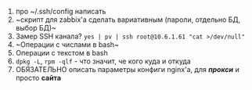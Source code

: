 1. про ~/.ssh/config написать
2. ~скрипт для zabbix'а сделать вариативным (пароли, отдельно БД, выбор БД)~
3. Замер SSH канала? `yes | pv | ssh root@10.6.1.61 "cat >/dev/null"`
4. ~Операции с числами в bash~
5. Операции с текстом в bash 
6. `dpkg -L`, `rpm -qlf` - что значит, че кого куда и откуда
7. ОБЯЗАТЕЛЬНО описать параметры конфиги nginx'а, для ___прокси___ и просто __сайта__
